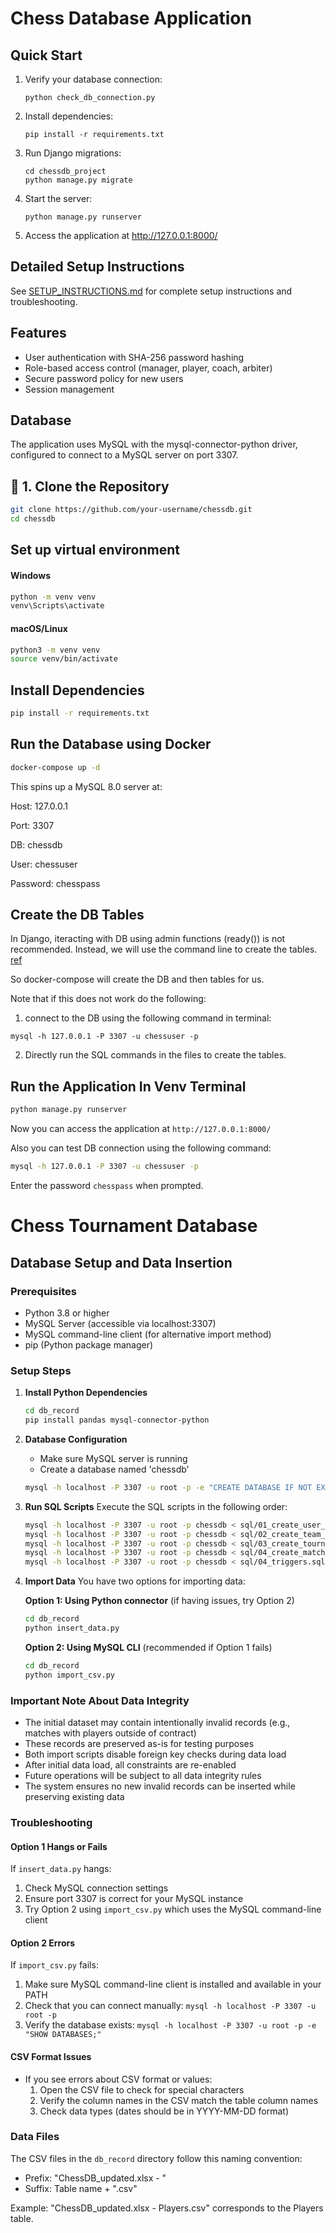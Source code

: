 # Chess Database Application

## Quick Start

1. Verify your database connection:
   ```
   python check_db_connection.py
   ```

2. Install dependencies:
   ```
   pip install -r requirements.txt
   ```

3. Run Django migrations:
   ```
   cd chessdb_project
   python manage.py migrate
   ```

4. Start the server:
   ```
   python manage.py runserver
   ```

5. Access the application at http://127.0.0.1:8000/

## Detailed Setup Instructions

See [SETUP_INSTRUCTIONS.md](SETUP_INSTRUCTIONS.md) for complete setup instructions and troubleshooting.

## Features

- User authentication with SHA-256 password hashing
- Role-based access control (manager, player, coach, arbiter)
- Secure password policy for new users
- Session management

## Database

The application uses MySQL with the mysql-connector-python driver, configured to connect to a MySQL server on port 3307.

## 🔧 1. Clone the Repository

```bash
git clone https://github.com/your-username/chessdb.git
cd chessdb
```

## Set up virtual environment

#### Windows
```bash
python -m venv venv
venv\Scripts\activate
```

#### macOS/Linux
```bash
python3 -m venv venv
source venv/bin/activate
```

## Install Dependencies

```bash
pip install -r requirements.txt
```
## Run the Database using Docker

```bash
docker-compose up -d
```

This spins up a MySQL 8.0 server at:

Host: 127.0.0.1

Port: 3307

DB: chessdb

User: chessuser

Password: chesspass

## Create the DB Tables

In Django, iteracting with DB using admin functions (ready()) is not recommended. Instead, we will use the command line to create the tables. [ref](https://stackoverflow.com/questions/57369950/how-to-call-a-function-before-a-django-app-start/57369989#57369989:~:text=AppConfig.ready()%20docs,in%20your%20ready()%20implementation.)

So docker-compose will create the DB and then tables for us.


Note that if this does not work do the following:
1. connect to the DB using the following command in terminal:
```
mysql -h 127.0.0.1 -P 3307 -u chessuser -p
```
2. Directly run the SQL commands in the files to create the tables.




## Run the Application In Venv Terminal

```bash
python manage.py runserver
```

Now you can access the application at `http://127.0.0.1:8000/`

Also you can test DB connection using the following command:

```bash
mysql -h 127.0.0.1 -P 3307 -u chessuser -p
```

Enter the password `chesspass` when prompted.

# Chess Tournament Database

## Database Setup and Data Insertion

### Prerequisites
- Python 3.8 or higher
- MySQL Server (accessible via localhost:3307)
- MySQL command-line client (for alternative import method)
- pip (Python package manager)

### Setup Steps

1. **Install Python Dependencies**
   ```bash
   cd db_record
   pip install pandas mysql-connector-python
   ```

2. **Database Configuration**
   - Make sure MySQL server is running
   - Create a database named 'chessdb'
   ```bash
   mysql -h localhost -P 3307 -u root -p -e "CREATE DATABASE IF NOT EXISTS chessdb;"
   ```

3. **Run SQL Scripts**
   Execute the SQL scripts in the following order:
   ```bash
   mysql -h localhost -P 3307 -u root -p chessdb < sql/01_create_user_table.sql
   mysql -h localhost -P 3307 -u root -p chessdb < sql/02_create_team_table.sql
   mysql -h localhost -P 3307 -u root -p chessdb < sql/03_create_tournament_table.sql
   mysql -h localhost -P 3307 -u root -p chessdb < sql/04_create_match_table.sql
   mysql -h localhost -P 3307 -u root -p chessdb < sql/04_triggers.sql
   ```

4. **Import Data**
   You have two options for importing data:

   **Option 1: Using Python connector** (if having issues, try Option 2)
   ```bash
   cd db_record
   python insert_data.py
   ```

   **Option 2: Using MySQL CLI** (recommended if Option 1 fails)
   ```bash
   cd db_record
   python import_csv.py
   ```

### Important Note About Data Integrity
- The initial dataset may contain intentionally invalid records (e.g., matches with players outside of contract)
- These records are preserved as-is for testing purposes
- Both import scripts disable foreign key checks during data load
- After initial data load, all constraints are re-enabled
- Future operations will be subject to all data integrity rules
- The system ensures no new invalid records can be inserted while preserving existing data

### Troubleshooting

#### Option 1 Hangs or Fails
If `insert_data.py` hangs:
1. Check MySQL connection settings
2. Ensure port 3307 is correct for your MySQL instance
3. Try Option 2 using `import_csv.py` which uses the MySQL command-line client

#### Option 2 Errors
If `import_csv.py` fails:
1. Make sure MySQL command-line client is installed and available in your PATH
2. Check that you can connect manually: `mysql -h localhost -P 3307 -u root -p`
3. Verify the database exists: `mysql -h localhost -P 3307 -u root -p -e "SHOW DATABASES;"`

#### CSV Format Issues
- If you see errors about CSV format or values:
  1. Open the CSV file to check for special characters
  2. Verify the column names in the CSV match the table column names
  3. Check data types (dates should be in YYYY-MM-DD format)

### Data Files
The CSV files in the `db_record` directory follow this naming convention:
- Prefix: "ChessDB_updated.xlsx - "
- Suffix: Table name + ".csv"

Example: "ChessDB_updated.xlsx - Players.csv" corresponds to the Players table.
